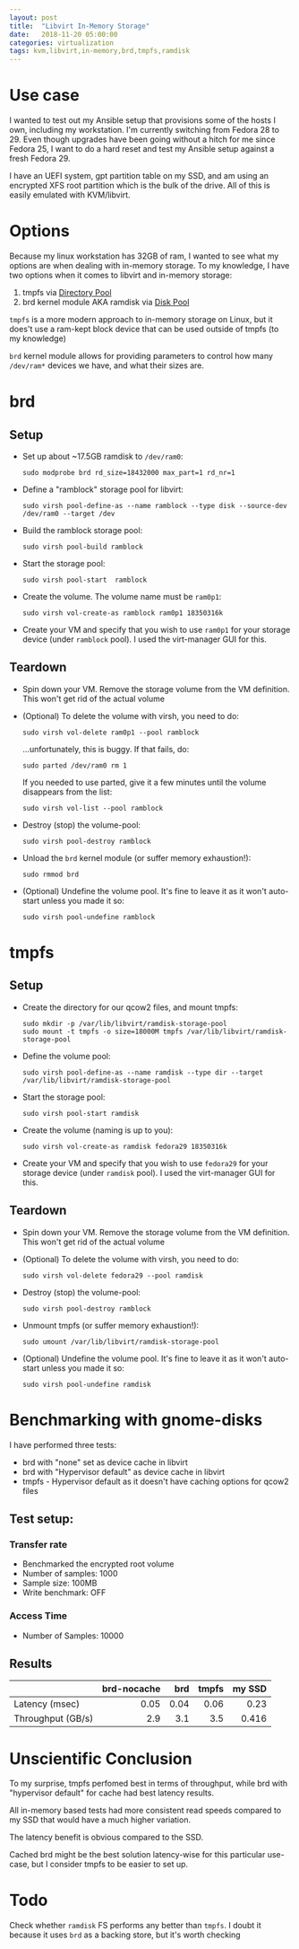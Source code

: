 ```yaml
---
layout: post
title:  "Libvirt In-Memory Storage"
date:   2018-11-20 05:00:00
categories: virtualization
tags: kvm,libvirt,in-memory,brd,tmpfs,ramdisk
---
```


# Use case

I wanted to test out my Ansible setup that provisions some of the hosts I own, including my workstation. I'm currently switching from Fedora 28 to 29. Even though upgrades have been going without a hitch for me since Fedora 25, I want to do a hard reset and test my Ansible setup against a fresh Fedora 29.

I have an UEFI system, gpt partition table on my SSD, and am using an encrypted XFS root partition which is the bulk of the drive. All of this is easily emulated with KVM/libvirt.

# Options

Because my linux workstation has 32GB of ram, I wanted to see what my options are when dealing with in-memory storage. To my knowledge, I have two options when it comes to libvirt and in-memory storage:

1. tmpfs via [Directory Pool][libvirt Directory Pool]
2. brd kernel module AKA ramdisk via [Disk Pool][libvirt Disk Pool]

`tmpfs` is a more modern approach to in-memory storage on Linux, but it does't use a ram-kept block device that can be used outside of tmpfs (to my knowledge)

`brd` kernel module allows for providing parameters to control how many `/dev/ram*` devices we have, and what their sizes are.

# brd

## Setup

* Set up about ~17.5GB ramdisk to `/dev/ram0`:

    ```
    sudo modprobe brd rd_size=18432000 max_part=1 rd_nr=1
    ```

* Define a "ramblock" storage pool for libvirt:

    ```
    sudo virsh pool-define-as --name ramblock --type disk --source-dev /dev/ram0 --target /dev
    ```

* Build the ramblock storage pool:

    ```
    sudo virsh pool-build ramblock
    ```

* Start the storage pool:

  ```
  sudo virsh pool-start  ramblock
  ```

* Create the volume. The volume name must be `ram0p1`:

    ```
    sudo virsh vol-create-as ramblock ram0p1 18350316k
    ```

* Create your VM and specify that you wish to use `ram0p1` for your storage device (under `ramblock` pool). I used the virt-manager GUI for this.

## Teardown
* Spin down your VM. Remove the storage volume from the VM definition. This won't get rid of the actual volume
* (Optional) To delete the volume with virsh, you need to do:

  ```
  sudo virsh vol-delete ram0p1 --pool ramblock
  ```

  ...unfortunately, this is buggy. If that fails, do:

  ```
  sudo parted /dev/ram0 rm 1
  ```

  If you needed to use parted, give it a few minutes until the volume disappears from the list:

  ```
  sudo virsh vol-list --pool ramblock
  ```

* Destroy (stop) the volume-pool:

  ```
  sudo virsh pool-destroy ramblock
  ```

* Unload the `brd` kernel module (or suffer memory exhaustion!):

  ```
  sudo rmmod brd
  ```

* (Optional) Undefine the volume pool. It's fine to leave it as it won't auto-start unless you made it so:

  ```
  sudo virsh pool-undefine ramblock
  ```

# tmpfs

## Setup
* Create the directory for our qcow2 files, and mount tmpfs:
  ```
  sudo mkdir -p /var/lib/libvirt/ramdisk-storage-pool
  sudo mount -t tmpfs -o size=18000M tmpfs /var/lib/libvirt/ramdisk-storage-pool
  ```

* Define the volume pool:

  ```
  sudo virsh pool-define-as --name ramdisk --type dir --target /var/lib/libvirt/ramdisk-storage-pool
  ```

* Start the storage pool:

  ```
  sudo virsh pool-start ramdisk
  ```

* Create the volume (naming is up to you):

  ```
  sudo virsh vol-create-as ramdisk fedora29 18350316k
  ```

* Create your VM and specify that you wish to use `fedora29` for your storage device (under `ramdisk` pool). I used the virt-manager GUI for this.


## Teardown
* Spin down your VM. Remove the storage volume from the VM definition. This won't get rid of the actual volume
* (Optional) To delete the volume with virsh, you need to do:

  ```
  sudo virsh vol-delete fedora29 --pool ramdisk
  ```

* Destroy (stop) the volume-pool:

  ```
  sudo virsh pool-destroy ramblock
  ```

* Unmount tmpfs  (or suffer memory exhaustion!):

  ```
  sudo umount /var/lib/libvirt/ramdisk-storage-pool
  ```

* (Optional) Undefine the volume pool. It's fine to leave it as it won't auto-start unless you made it so:

  ```
  sudo virsh pool-undefine ramdisk
  ```

# Benchmarking with gnome-disks

I have performed three tests:
* brd with "none" set as device cache in libvirt
* brd with "Hypervisor default" as device cache in libvirt
* tmpfs - Hypervisor default as it doesn't have caching options for qcow2 files

## Test setup:

### Transfer rate
* Benchmarked the encrypted root volume
* Number of samples: 1000
* Sample size: 100MB
* Write benchmark: OFF

### Access Time
* Number of Samples: 10000

## Results

|                   | brd-nocache | brd  | tmpfs | my SSD |
| ----------------- |------------:| ----:| -----:| ------:|
| Latency (msec)    | 0.05        | 0.04 | 0.06  | 0.23   |
| Throughput (GB/s) | 2.9         | 3.1  | 3.5   | 0.416  |


# Unscientific Conclusion

To my surprise, tmpfs perfomed best in terms of throughput, while brd with "hypervisor default" for cache had best latency results.

All in-memory based tests had more consistent read speeds compared to my SSD that would have a much higher variation.

The latency benefit is obvious compared to the SSD.

Cached brd might be the best solution latency-wise for this particular use-case, but I consider tmpfs to be easier to set up.


# Todo
Check whether `ramdisk` FS performs any better than `tmpfs`. I doubt it because it uses `brd` as a backing store, but it's worth checking

[libvirt Directory Pool]: https://libvirt.org/storage.html#StorageBackendDir
[libvirt Disk Pool]: https://libvirt.org/storage.html#StorageBackendDisk
